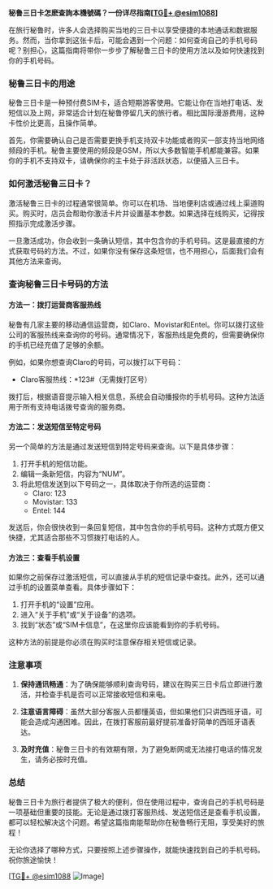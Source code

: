 **秘鲁三日卡怎麽查詢本機號碼？一份详尽指南[[TG💪+ @esim1088](https://t.me/s/esim1088)]**

在旅行秘鲁时，许多人会选择购买当地的三日卡以享受便捷的本地通话和数据服务。然而，当你拿到这张卡后，可能会遇到一个问题：如何查询自己的手机号码呢？别担心，这篇指南将带你一步步了解秘鲁三日卡的使用方法以及如何快速找到你的手机号码。

### 秘鲁三日卡的用途

秘鲁三日卡是一种预付费SIM卡，适合短期游客使用。它能让你在当地打电话、发短信以及上网，非常适合计划在秘鲁停留几天的旅行者。相比国际漫游费用，这种卡性价比更高，且操作简单。

首先，你需要确认自己是否需要更换手机支持双卡功能或者购买一部支持当地网络频段的手机。秘鲁主要使用的频段是GSM，所以大多数智能手机都能兼容。如果你的手机不支持双卡，请确保你的主卡处于非活跃状态，以便插入三日卡。

### 如何激活秘鲁三日卡？

激活秘鲁三日卡的过程通常很简单。你可以在机场、当地便利店或通过线上渠道购买。购买时，店员会帮助你激活卡片并设置基本参数。如果选择在线购买，记得按照指示完成激活步骤。

一旦激活成功，你会收到一条确认短信，其中包含你的手机号码。这是最直接的方式获取号码的方法。不过，如果你没有保存这条短信，也不用担心，后面我们会有其他方法来查询。

### 查询秘鲁三日卡号码的方法

#### 方法一：拨打运营商客服热线

秘鲁有几家主要的移动通信运营商，如Claro、Movistar和Entel。你可以拨打这些公司的客服热线来查询你的号码。通常情况下，客服热线是免费的，但需要确保你的手机已经充值了足够的余额。

例如，如果你想查询Claro的号码，可以拨打以下号码：
- Claro客服热线：*123#（无需拨打区号）

拨打后，根据语音提示输入相关信息，系统会自动播报你的手机号码。这种方法适用于所有支持电话拨号查询的服务商。

#### 方法二：发送短信至特定号码

另一个简单的方法是通过发送短信到特定号码来查询。以下是具体步骤：

1. 打开手机的短信功能。
2. 编辑一条新短信，内容为“NUM”。
3. 将此短信发送到以下号码之一，具体取决于你所选的运营商：
   - Claro: 123
   - Movistar: 133
   - Entel: 144

发送后，你会很快收到一条回复短信，其中包含你的手机号码。这种方式既方便又快捷，尤其适合那些不习惯拨打电话的人。

#### 方法三：查看手机设置

如果你之前保存过激活短信，可以直接从手机的短信记录中查找。此外，还可以通过手机的设置菜单查看。具体步骤如下：

1. 打开手机的“设置”应用。
2. 进入“关于手机”或“关于设备”的选项。
3. 找到“状态”或“SIM卡信息”，在这里你应该能看到你的手机号码。

这种方法的前提是你必须在购买时注意保存相关短信或记录。

### 注意事项

1. **保持通讯畅通**：为了确保能够顺利查询号码，建议在购买三日卡后立即进行激活，并检查手机是否可以正常接收短信和来电。
   
2. **注意语言障碍**：虽然大部分客服人员都懂英语，但如果他们只讲西班牙语，可能会造成沟通困难。因此，在拨打客服前最好提前准备好简单的西班牙语表达。

3. **及时充值**：秘鲁三日卡的有效期有限，为了避免断网或无法接打电话的情况发生，请务必按时充值。

### 总结

秘鲁三日卡为旅行者提供了极大的便利，但在使用过程中，查询自己的手机号码是一项基础但重要的技能。无论是通过拨打客服热线、发送短信还是查看手机设置，都可以轻松解决这个问题。希望这篇指南能帮助你在秘鲁畅行无阻，享受美好的旅程！

无论你选择了哪种方式，只要按照上述步骤操作，就能快速找到自己的手机号码。祝你旅途愉快！

[[TG💪+ @esim1088](https://t.me/s/esim1088) ![Image](https://i.postimg.cc/4NQfJmqS/Snipaste-2025-05-13-00-14-12.png)]